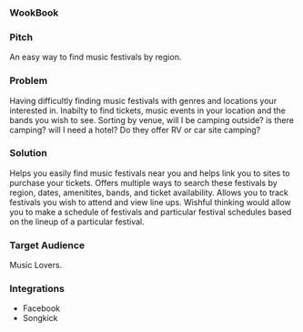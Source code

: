 ### WookBook

### Pitch

An easy way to find music festivals by region.

### Problem

Having difficultly finding music festivals with genres and locations your interested in.
Inabilty to find tickets, music events in your location and the bands you wish to see.
Sorting by venue, will I be camping outside? is there camping? will I need a hotel? Do they offer RV or car site camping?

### Solution

Helps you easily find music festivals near you and helps link you to sites to purchase your tickets.
Offers multiple ways to search these festivals by region, dates, amenitites, bands, and ticket availability.
Allows you to track festivals you wish to attend and view line ups.
Wishful thinking would allow you to make a schedule of festivals and particular festival schedules based on the lineup of a particular festival.

### Target Audience

Music Lovers.

### Integrations

* Facebook
* Songkick
